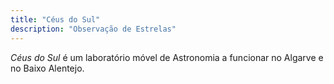 ```yaml
---
title: "Céus do Sul"
description: "Observação de Estrelas"
---
```

_Céus do Sul_ é um laboratório móvel de Astronomia a funcionar no Algarve e no Baixo Alentejo.

